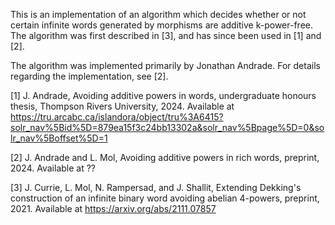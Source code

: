 This is an implementation of an algorithm which decides whether or not certain infinite words generated by morphisms are additive k-power-free.  The algorithm was first described in [3], and has since been used in [1] and [2].

The algorithm was implemented primarily by Jonathan Andrade.  For details regarding the implementation, see [2].

[1] J. Andrade, Avoiding additive powers in words, undergraduate honours thesis, Thompson Rivers University, 2024.  Available at https://tru.arcabc.ca/islandora/object/tru%3A6415?solr_nav%5Bid%5D=879ea15f3c24bb13302a&solr_nav%5Bpage%5D=0&solr_nav%5Boffset%5D=1

[2] J. Andrade and L. Mol, Avoiding additive powers in rich words, preprint, 2024.  Available at ??

[3] J. Currie, L. Mol, N. Rampersad, and J. Shallit, Extending Dekking's construction of an infinite binary word avoiding abelian 4-powers, preprint, 2021.  Available at https://arxiv.org/abs/2111.07857

